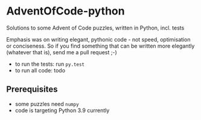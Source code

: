 # AdventOfCode-python

Solutions to some Advent of Code puzzles, written in Python, incl. tests

Emphasis was on writing elegant, pythonic code - not speed, optimisation or conciseness.
So if you find something that can be written more elegantly (whatever that is), send me a pull request ;-)

- to run the tests: run `py.test`
- to run all code: todo

## Prerequisites

- some puzzles need `numpy`
- code is targeting Python 3.9 currently
